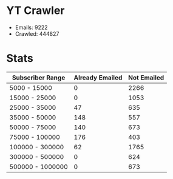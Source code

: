 # YT Crawler
- Emails: 9222
- Crawled: 444827

# Stats
| Subscriber Range  | Already Emailed | Not Emailed |
|-------|-------|-------|
| 5000 - 15000 | 0 | 2266 |
| 15000 - 25000 | 0 | 1053 |
| 25000 - 35000 | 47 | 635 |
| 35000 - 50000 | 148 | 557 |
| 50000 - 75000 | 140 | 673 |
| 75000 - 100000 | 176 | 403 |
| 100000 - 300000 | 62 | 1765 |
| 300000 - 500000 | 0 | 624 |
| 500000 - 1000000 | 0 | 673 |
